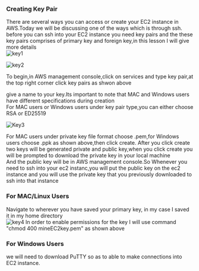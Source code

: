 ### Creating Key Pair
There are several ways you can access or create your EC2 instance in AWS.Today we will be discussing  one of the ways which is through ssh.
<br>
before you can ssh into your EC2 instance you need key pairs and the these key pairs comprises of primary key and foreign key,in this lesson I will give more details
<br>
![key1](https://github.com/AdventureLouis/Host-a-wordpress-website-in-AWS/assets/161846069/4d274f5e-f93b-4659-99d0-50803d58166c)

![key2](https://github.com/AdventureLouis/Host-a-wordpress-website-in-AWS/assets/161846069/28339997-22af-4df4-8ee5-b330d9c42365)

To begin,in AWS management console,click on services and type key pair,at the top right corner click key pairs as shwon above
<br>

give a name to your key.Its important to note that MAC and Windows users have different specifications during creation
<br>
For MAC users or Windows users under  key pair type,you can either choose RSA or ED25519
<BR>

![Key3](https://github.com/AdventureLouis/Host-a-wordpress-website-in-AWS/assets/161846069/bf2f8097-2c6d-4727-830d-01776d356844)

For MAC users under private key file format choose .pem,for Windows users choose .ppk as shown above,then click create.
After you click create two keys will be generated private and public key,when you click create you will be prompted to download the private key in your local machine
<br>
And the public key will be in AWS management console.So Whenever you need to ssh into your ec2 instanc,you will put the public key on the ec2 instance and you will use the private key 
that you previously downloaded to ssh into that instance

### For MAC/Linux Users
Navigate to wherever you have saved your primary key, in my case I saved it in my home directory 
<br>
![key4](https://github.com/AdventureLouis/Host-a-wordpress-website-in-AWS/assets/161846069/76d020b6-f56a-466b-9d97-3eb8384c5ba5)
In order to enable permissions  for the key I will use command "chmod 400 mineEC2key.pem" as shown above

### For Windows Users
we will need to download PuTTY so as to able to make connections into EC2 instance.


